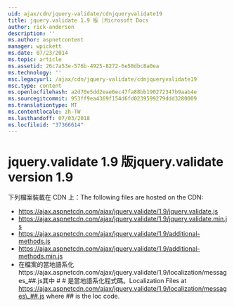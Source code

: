 ```yaml
---
uid: ajax/cdn/jquery-validate/cdnjqueryvalidate19
title: jquery.validate 1.9 版 |Microsoft Docs
author: rick-anderson
description: ''
ms.author: aspnetcontent
manager: wpickett
ms.date: 07/23/2014
ms.topic: article
ms.assetid: 26c7a53e-576b-4925-8272-6e58dbc8a0ea
ms.technology: ''
msc.legacyurl: /ajax/cdn/jquery-validate/cdnjqueryvalidate19
msc.type: content
ms.openlocfilehash: a2d70e5dd2eae6ec47fa88bb190272347b9aab4e
ms.sourcegitcommit: 953ff9ea4369f154d6fd0239599279ddd3280009
ms.translationtype: MT
ms.contentlocale: zh-TW
ms.lasthandoff: 07/03/2018
ms.locfileid: "37366614"
---
```

<a name="jqueryvalidate-version-19"></a><span data-ttu-id="1c50b-102">jquery.validate 1.9 版</span><span class="sxs-lookup"><span data-stu-id="1c50b-102">jquery.validate version 1.9</span></span>
====================
<span data-ttu-id="1c50b-103">下列檔案裝載在 CDN 上：</span><span class="sxs-lookup"><span data-stu-id="1c50b-103">The following files are hosted on the CDN:</span></span>

- https://ajax.aspnetcdn.com/ajax/jquery.validate/1.9/jquery.validate.js
- https://ajax.aspnetcdn.com/ajax/jquery.validate/1.9/jquery.validate.min.js
- https://ajax.aspnetcdn.com/ajax/jquery.validate/1.9/additional-methods.js
- https://ajax.aspnetcdn.com/ajax/jquery.validate/1.9/additional-methods.min.js
- <span data-ttu-id="1c50b-104">在檔案的當地語系化https://ajax.aspnetcdn.com/ajax/jquery.validate/1.9/localization/messages\_##.js其中 # # 是當地語系化程式碼。</span><span class="sxs-lookup"><span data-stu-id="1c50b-104">Localization Files at https://ajax.aspnetcdn.com/ajax/jquery.validate/1.9/localization/messages\_##.js where ## is the loc code.</span></span>

